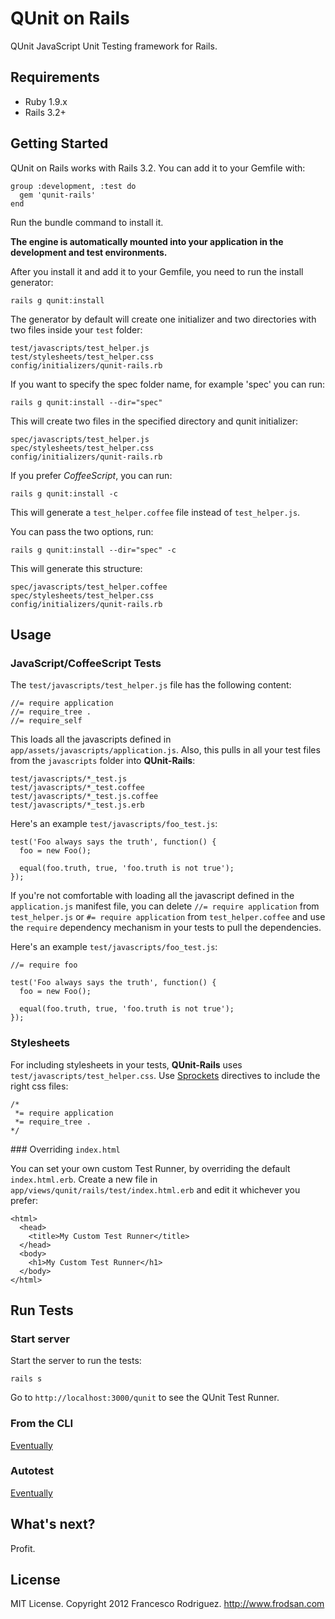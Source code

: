 QUnit on Rails
==============

QUnit JavaScript Unit Testing framework for Rails.

Requirements
------------

* Ruby 1.9.x
* Rails 3.2+

Getting Started
---------------

QUnit on Rails works with Rails 3.2. You can add it to your Gemfile with:

    group :development, :test do
      gem 'qunit-rails'
    end

Run the bundle command to install it.

**The engine is automatically mounted into your application in the development
and test environments.**

After you install it and add it to your Gemfile, you need to run the install
generator:

    rails g qunit:install

The generator by default will create one initializer and two directories with two
files inside your `test` folder:

    test/javascripts/test_helper.js
    test/stylesheets/test_helper.css
    config/initializers/qunit-rails.rb

If you want to specify the spec folder name, for example 'spec' you can run:

    rails g qunit:install --dir="spec"

This will create two files in the specified directory and qunit initializer:

    spec/javascripts/test_helper.js
    spec/stylesheets/test_helper.css
    config/initializers/qunit-rails.rb

If you prefer *CoffeeScript*, you can run:

    rails g qunit:install -c

This will generate a `test_helper.coffee` file instead of `test_helper.js`.

You can pass the two options, run:

    rails g qunit:install --dir="spec" -c

This will generate this structure:

    spec/javascripts/test_helper.coffee
    spec/stylesheets/test_helper.css
    config/initializers/qunit-rails.rb

## Usage

### JavaScript/CoffeeScript Tests

The `test/javascripts/test_helper.js` file has the following content:

    //= require application
    //= require_tree .
    //= require_self

This loads all the javascripts defined in `app/assets/javascripts/application.js`.
Also, this pulls in all your test files from the `javascripts` folder into
**QUnit-Rails**:

    test/javascripts/*_test.js
    test/javascripts/*_test.coffee
    test/javascripts/*_test.js.coffee
    test/javascripts/*_test.js.erb

Here's an example `test/javascripts/foo_test.js`:

    test('Foo always says the truth', function() {
      foo = new Foo();

      equal(foo.truth, true, 'foo.truth is not true');
    });

If you're not comfortable with loading all the javascript defined in the
`application.js` manifest file, you can delete `//= require application`
from `test_helper.js` or `#= require application` from `test_helper.coffee`
and use the `require` dependency mechanism in your tests to pull the dependencies.

Here's an example `test/javascripts/foo_test.js`:

    //= require foo

    test('Foo always says the truth', function() {
      foo = new Foo();

      equal(foo.truth, true, 'foo.truth is not true');
    });

### Stylesheets

For including stylesheets in your tests, **QUnit-Rails** uses
`test/javascripts/test_helper.css`. Use [Sprockets](https://github.com/sstephenson/sprockets)
directives to include the right css files:

    /*
     *= require application
     *= require_tree .
    */

### Overriding `index.html`

You can set your own custom Test Runner, by overriding
the default `index.html.erb`. Create a new file in
`app/views/qunit/rails/test/index.html.erb` and edit it
whichever you prefer:

    <html>
      <head>
        <title>My Custom Test Runner</title>
      </head>
      <body>
        <h1>My Custom Test Runner</h1>
      </body>
    </html>

## Run Tests

### Start server

Start the server to run the tests:

    rails s

Go to `http://localhost:3000/qunit` to see the QUnit Test Runner.

### From the CLI

[Eventually](/)

### Autotest

[Eventually](/)

## What's next?

Profit.

## License

MIT License. Copyright 2012 Francesco Rodriguez. <http://www.frodsan.com>
